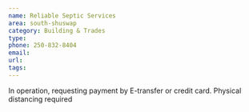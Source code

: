 ```yaml
---
name: Reliable Septic Services
area: south-shuswap
category: Building & Trades
type: 
phone: 250-832-8404
email: 
url: 
tags:
---
```


In operation, requesting payment by E-transfer or credit card. Physical distancing required